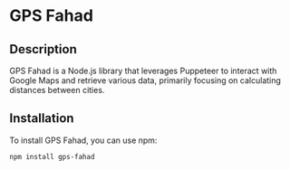 # GPS Fahad

## Description
GPS Fahad is a Node.js library that leverages Puppeteer to interact with Google Maps and retrieve various data, primarily focusing on calculating distances between cities.

## Installation
To install GPS Fahad, you can use npm:

```bash
npm install gps-fahad
